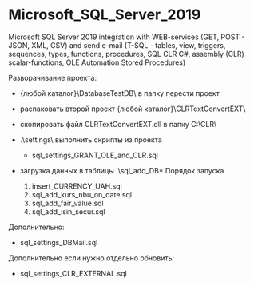# Microsoft_SQL_Server_2019
Microsoft SQL Server 2019 integration with WEB-services (GET, POST - JSON, XML, CSV)
and send e-mail (T-SQL - tables, view, triggers, sequences, types, functions, procedures,
SQL CLR C#, assembly (CLR) scalar-functions, OLE Automation Stored Procedures)

Разворачивание проекта:
- {любой каталог}\DatabaseTestDB\ в папку перести проект
- распаковать второй проект {любой каталог}\CLRTextConvertEXT\
- скопировать файл CLRTextConvertEXT.dll в папку C:\CLR\
- .\settings\ выполнить скрипты из проекта
  - sql_settings_GRANT_OLE_and_CLR.sql

- загрузка данных в таблицы
  .\sql_add_DB\*
  Порядок запуска
  1) insert_CURRENCY_UAH.sql
  2) sql_add_kurs_nbu_on_date.sql
  3) sql_add_fair_value.sql
  4) sql_add_isin_secur.sql

Дополнительно:
  - sql_settings_DBMail.sql

Дополнительно если нужно отдельно обновить:
  - sql_settings_CLR_EXTERNAL.sql

